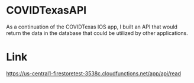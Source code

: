 # COVIDTexasAPI
As a continuation of the COVIDTexas IOS app, I built an API that would return the data in the database that could be utilized by other applications.

# Link
https://us-central1-firestoretest-3538c.cloudfunctions.net/app/api/read
